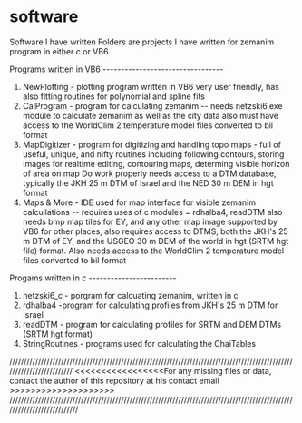 # software
Software I have written
Folders are projects I have written for zemanim program in either c or VB6

Programs written in VB6 ---------------------------------
1. NewPlotting - plotting program written in VB6 
very user friendly, has also fitting routines for polynomial and spline fits
2. CalProgram - program for calculating zemanim -- needs netzski6.exe module to calculate zemanim as well as the city data
also must have access to the WorldClim 2 temperature model files converted to bil format
3. MapDigitizer - program for digitizing and handling topo maps - full of useful, unique, and nifty routines including
following contours, storing images for realtime editing, contouring maps, determing visible horizon of area on map
Do work properly needs access to a DTM database, typically the JKH 25 m DTM of Israel and the NED 30 m DEM in hgt format
4. Maps & More - IDE used for map interface for visible zemanim calcuilations -- requires uses of c modules = rdhalba4, readDTM
also needs bmp map tiles for EY, and any other map image supported by VB6 for other places, also requires access to DTMS, both
the JKH's 25 m DTM of EY, and the USGEO 30 m DEM of the world in hgt (SRTM hgt file) format.
Also needs access to the WorldClim 2 temperature model files converted to bil format

Progams written in c ------------------------

1. netzski6_c - porgram for calcuating zemanim, written in c
2. rdhalba4 -program for calculating profiles from JKH's 25 m DTM for Israel
3. readDTM - program for calculating profiles for SRTM and DEM DTMs (SRTM hgt format)
4. StringRoutines - programs used for calculating the ChaiTables

/////////////////////////////////////////////////////////////////////////////////////////////////////////////////////////
<<<<<<<<<<<<<<<<<For any missing files or data, contact the author of this repository at his contact email >>>>>>>>>>>>>>>>>>>>
///////////////////////////////////////////////////////////////////////////////////////////////////////////////////////////